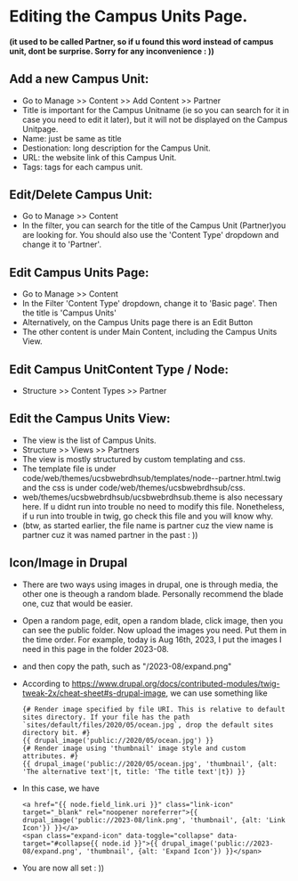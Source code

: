 # Editing the Campus Units Page.
#### (it used to be called Partner, so if u found this word instead of campus unit, dont be surprise. Sorry for any inconvenience : ))

## Add a new Campus Unit:
- Go to Manage >> Content >> Add Content >> Partner
- Title is important for the Campus Unitname (ie so you can search for it in case you need to edit it later), but it will not be displayed on the Campus Unitpage.
- Name: just be same as title
- Destionation: long description for the Campus Unit.  
- URL: the website link of this Campus Unit.
- Tags: tags for each campus unit.
  
## Edit/Delete Campus Unit:
- Go to Manage >> Content
- In the filter, you can search for the title of the Campus Unit (Partner)you are looking for.  You should also use the 'Content Type' dropdown and change it to 'Partner'.  

## Edit Campus Units Page:  
- Go to Manage >> Content
- In the Filter 'Content Type' dropdown, change it to 'Basic page'.  Then the title is 'Campus Units'  
- Alternatively, on the Campus Units page there is an Edit Button
- The other content is under Main Content, including the Campus Units View.


## Edit Campus UnitContent Type / Node:
- Structure >> Content Types >> Partner

## Edit the Campus Units View:
- The view is the list of Campus Units.
- Structure >> Views >> Partners
- The view is mostly structured by custom templating and css.
- The template file is under code/web/themes/ucsbwebrdhsub/templates/node--partner.html.twig and the css is under code/web/themes/ucsbwebrdhsub/css.
- web/themes/ucsbwebrdhsub/ucsbwebrdhsub.theme is also necessary here. If u didnt run into trouble no need to modify this file. Nonetheless, if u run into trouble in twig, go check this file and you will know why. 
- (btw, as started earlier, the file name is partner cuz the view name is partner cuz it was named partner in the past : ))


## Icon/Image in Drupal
- There are two ways using images in drupal, one is through media, the other one is theough a random blade. Personally recommend the blade one, cuz that would be easier.
- Open a random page, edit, open a random blade, click image, then you can see the public folder. Now upload the images you need. Put them in the time order. For example, today is Aug 16th, 2023, I put the images I need in this page in the folder 2023-08.
- and then copy the path, such as "/2023-08/expand.png"
- According to https://www.drupal.org/docs/contributed-modules/twig-tweak-2x/cheat-sheet#s-drupal-image, we can use something like

      {# Render image specified by file URI. This is relative to default sites directory. If your file has the path `sites/default/files/2020/05/ocean.jpg`, drop the default sites directory bit. #}
      {{ drupal_image('public://2020/05/ocean.jpg') }}
      {# Render image using 'thumbnail' image style and custom attributes. #}
      {{ drupal_image('public://2020/05/ocean.jpg', 'thumbnail', {alt: 'The alternative text'|t, title: 'The title text'|t}) }}
  
- In this case, we have

      <a href="{{ node.field_link.uri }}" class="link-icon" target="_blank" rel="noopener noreferrer">{{ drupal_image('public://2023-08/link.png', 'thumbnail', {alt: 'Link Icon'}) }}</a>
      <span class="expand-icon" data-toggle="collapse" data-target="#collapse{{ node.id }}">{{ drupal_image('public://2023-08/expand.png', 'thumbnail', {alt: 'Expand Icon'}) }}</span>

- You are now all set : ))